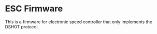 # ESC Firmware

This is a firmware for electronic speed controller that only implements
the DSHOT protocol.
